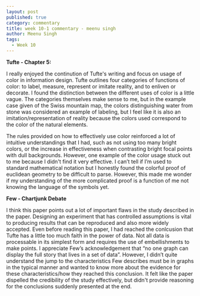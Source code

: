 ```yaml
---
layout: post
published: true
category: commentary
title: week 10-1 commentary - meenu singh
author: Meenu Singh
tags:
  - Week 10
---
```

**Tufte - Chapter 5:**

I really enjoyed the continution of Tufte's writing and focus on usage of color in information design. Tufte outlines four categories of functions of color: to label, measure, represent or imitate reality, and to enliven or decorate. I found the distinction between the different uses of color is a little vague. The categories themselves make sense to me, but in the example case given of the Swiss mountain map, the colors distinguishing water from stone was considered an example of labeling, but I feel like it is also an imitation/representation of reality because the colors used correspond to the color of the natural elements. 

The rules provided on how to effectively use color reinforced a lot of intuitive understandings that I had, such as not using too many bright colors, or the increase in effectiveness when contrasting bright focal points with dull backgrounds. However, one example of the color usage stuck out to me because I didn't find it very effective. I can’t tell if I’m used to standard mathematical notation but I honestly found the colorful proof of euclidean geometry to be difficult to parse. However, this made me wonder if my understanding of the more complicated proof is a function of me not knowing the language of the symbols yet.

**Few - Chartjunk Debate**

I think this paper points out a lot of important flaws in the study described in the paper. Designing an experiment that has controlled assumptions is vital to producing results that can be reproduced and also more widely accepted. Even before reading this paper, I had reached the conlcusion that Tufte has a little too much faith in the power of data. Not all data is processable in its simplest form and requires the use of embellishments to make points. I appreciate Few’s acknowledgement that “no one graph can display the full story that lives in a set of data”. However, I didn’t quite understand the jump to the characteristics Few describes must be in graphs in the typical manner and wanted to know more about the evidence for these characteristics/how they reached this conclusion. It felt like the paper dispelled the credibility of the study effectively, but didn't provide reasoning for the conclusions suddenly presented at the end. 
 

